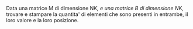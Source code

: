 Data una matrice M di dimensione N*K, e una matrice B di dimensione N*K, trovare e stampare la quantita' di elementi che sono presenti in entrambe, il loro valore e la loro posizione.

